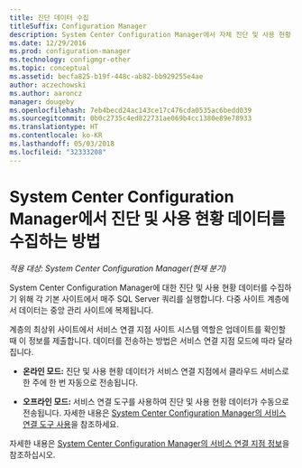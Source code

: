 ```yaml
---
title: 진단 데이터 수집
titleSuffix: Configuration Manager
description: System Center Configuration Manager에서 자체 진단 및 사용 현황 데이터를 수집하는 방법을 알아봅니다.
ms.date: 12/29/2016
ms.prod: configuration-manager
ms.technology: configmgr-other
ms.topic: conceptual
ms.assetid: becfa825-b19f-448c-ab82-bb929255e4ae
author: aczechowski
ms.author: aaroncz
manager: dougeby
ms.openlocfilehash: 7eb4becd24ac143ce17c476cda0535ac6bedd039
ms.sourcegitcommit: 0b0c2735c4ed822731ae069b4cc1380e89e78933
ms.translationtype: HT
ms.contentlocale: ko-KR
ms.lasthandoff: 05/03/2018
ms.locfileid: "32333208"
---
```

# <a name="how-diagnostics-and-usage-data-is-collected-by-system-center-configuration-manager"></a>System Center Configuration Manager에서 진단 및 사용 현황 데이터를 수집하는 방법

*적용 대상: System Center Configuration Manager(현재 분기)*

System Center Configuration Manager에 대한 진단 및 사용 현황 데이터를 수집하기 위해 각 기본 사이트에서 매주 SQL Server 쿼리를 실행합니다. 다중 사이트 계층에서 데이터는 중앙 관리 사이트에 복제됩니다.  

계층의 최상위 사이트에서 서비스 연결 지점 사이트 시스템 역할은 업데이트를 확인할 때 이 정보를 제출합니다. 데이터를 전송하는 방법은 서비스 연결 지점 모드에 따라 달라집니다.  

-   **온라인 모드:** 진단 및 사용 현황 데이터가 서비스 연결 지점에서 클라우드 서비스로 한 주에 한 번 자동으로 전송됩니다.  

-   **오프라인 모드:** 서비스 연결 도구를 사용하여 진단 및 사용 현황 데이터가 수동으로 전송됩니다. 자세한 내용은 [System Center Configuration Manager의 서비스 연결 도구 사용](../../../core/servers/manage/use-the-service-connection-tool.md)을 참조하세요.  

자세한 내용은 [System Center Configuration Manager의 서비스 연결 지점 정보](../../../core/servers/deploy/configure/about-the-service-connection-point.md)을 참조하십시오.  
